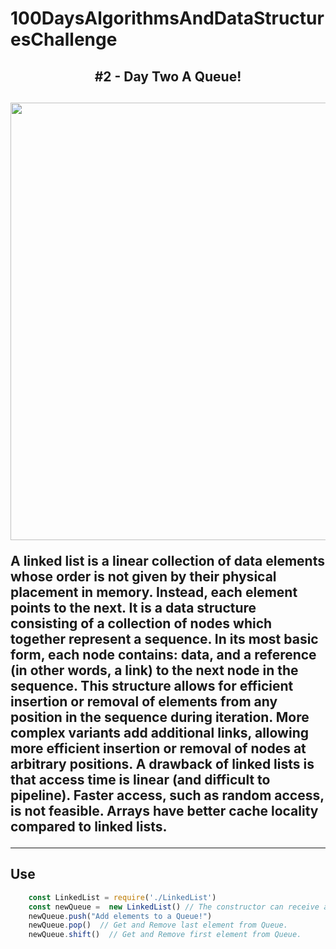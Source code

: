 # 100DaysAlgorithmsAndDataStructuresChallenge
<h2 align="center">#2 - Day Two A Queue!<h2>

<p align="center"><img src="" width="700"></p>


A linked list is a linear collection of data elements whose order is not given by their physical placement in memory. Instead, each element points to the next. It is a data structure consisting of a collection of nodes which together represent a sequence. In its most basic form, each node contains: data, and a reference (in other words, a link) to the next node in the sequence. This structure allows for efficient insertion or removal of elements from any position in the sequence during iteration. More complex variants add additional links, allowing more efficient insertion or removal of nodes at arbitrary positions. A drawback of linked lists is that access time is linear (and difficult to pipeline). Faster access, such as random access, is not feasible. Arrays have better cache locality compared to linked lists. 

---

## Use

``` javascript
    const LinkedList = require('./LinkedList')
    const newQueue =  new LinkedList() // The constructor can receive a first push too.
    newQueue.push("Add elements to a Queue!")
    newQueue.pop()  // Get and Remove last element from Queue.
    newQueue.shift()  // Get and Remove first element from Queue.
```